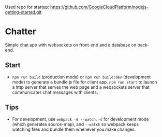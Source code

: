 Used repo for startup:
https://github.com/GoogleCloudPlatform/nodejs-getting-started.git

# Chatter

Simple chat app with websockets on front-end and a database on back-end.

## Start

* `npm run build` (production mode) or `npm run build:dev` (development mode) to generate a bundle js file for client app. `npm run start` to launch a http server that serves the web page and a websockets server that communicates chat messages with clients.

## Tips

* For development, use `webpack -d --watch`. `-d` for development mode (which generates source-map), and `--watch` so webpack keeps watching files and bundle them whenever you make changes.
